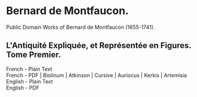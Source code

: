 # Bernard de Montfaucon.

Public Domain Works of Bernard de Montfaucon (1655-1741).

## L'Antiquité Expliquée, et Représentée en Figures. Tome Premier.

French - Plain Text  
French - PDF | Biolinum | Atkinson | Cursive | Auriocus | Kerkis | Artemisia  
English - Plain Text  
English - PDF  
